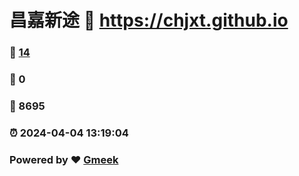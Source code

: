# 昌嘉新途 :link: https://chjxt.github.io 
### :page_facing_up: [14](https://chjxt.github.io/tag.html) 
### :speech_balloon: 0 
### :hibiscus: 8695 
### :alarm_clock: 2024-04-04 13:19:04 
### Powered by :heart: [Gmeek](https://github.com/Meekdai/Gmeek)
